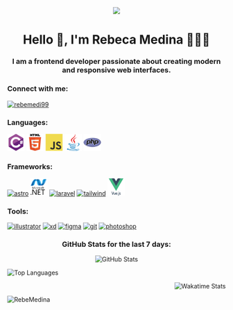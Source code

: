 
<div id="header" align="center">
  <img decoding="async" src="https://media.licdn.com/dms/image/D4D16AQEwS0lzC0hwPQ/profile-displaybackgroundimage-shrink_350_1400/0/1708646083159?e=1721865600&v=beta&t=Y__G41OI2RVt8Gw2yRFSz05hRE4thHTBgwTinDWznbc" width="1000"/>
</div>

<h1 align="center">Hello 🤗, I'm Rebeca Medina 👩🏾‍💻</h1>
<h3 align="center">I am a frontend developer passionate about creating modern and responsive web interfaces.</h3>

<h3 align="left">Connect with me:</h3>
<p align="left">
  <a href="https://linkedin.com/in/rebemedina99" target="blank"><img align="center" src="https://raw.githubusercontent.com/rahuldkjain/github-profile-readme-generator/master/src/images/icons/Social/linked-in-alt.svg" alt="rebemedi99" height="30" width="40" /></a>
 

<h3 align="left">Languages: </h3>
<p align="left">
  <a href="https://learn.microsoft.com/en-us/dotnet/csharp/" target="_blank" rel="noreferrer"><img src="https://raw.githubusercontent.com/devicons/devicon/master/icons/csharp/csharp-original.svg" alt="csharp" width="40" height="40"/></a>
  <a href="https://www.w3.org/html/" target="_blank" rel="noreferrer"><img src="https://raw.githubusercontent.com/devicons/devicon/master/icons/html5/html5-original-wordmark.svg" alt="html5" width="40" height="40"/></a>
  <a href="https://developer.mozilla.org/en-US/docs/Web/JavaScript" target="_blank" rel="noreferrer"><img src="https://raw.githubusercontent.com/devicons/devicon/master/icons/javascript/javascript-original.svg" alt="javascript" width="40" height="40"/></a>
  <a href="https://www.java.com" target="_blank" rel="noreferrer"><img src="https://raw.githubusercontent.com/devicons/devicon/master/icons/java/java-original.svg" alt="java" width="40" height="40"/></a>
  <a href="https://www.php.net" target="_blank" rel="noreferrer"><img src="https://raw.githubusercontent.com/devicons/devicon/master/icons/php/php-original.svg" alt="php" width="40" height="40"/></a>
</p>

<h3 align="left">Frameworks: </h3>
<p align="left">
    <a href="https://astro.build/" target="_blank" rel="noreferrer"><img src="https://avatars.githubusercontent.com/u/44914786?s=200&v=4" alt="astro" width="40" height="40"/></a>
  <a href="https://dotnet.microsoft.com/" target="_blank" rel="noreferrer"><img src="https://raw.githubusercontent.com/devicons/devicon/master/icons/dot-net/dot-net-original-wordmark.svg" alt="dotnet" width="40" height="40"/></a>
  <a href="https://laravel.com/" target="_blank" rel="noreferrer"><img src="https://cdn.worldvectorlogo.com/logos/laravel-2.svg" alt="laravel" width="40" height="40"/></a>
  <a href="https://tailwindcss.com/" target="_blank" rel="noreferrer"><img src="https://www.vectorlogo.zone/logos/tailwindcss/tailwindcss-icon.svg" alt="tailwind" width="40" height="40"/></a>
  <a href="https://vuejs.org/" target="_blank" rel="noreferrer"><img src="https://raw.githubusercontent.com/devicons/devicon/master/icons/vuejs/vuejs-original-wordmark.svg" alt="vuejs" width="40" height="40"/></a>
</p>

<h3 align="left">Tools: </h3>
<p align="left">
  <a href="https://www.adobe.com/in/products/illustrator.html" target="_blank" rel="noreferrer"><img src="https://www.vectorlogo.zone/logos/adobe_illustrator/adobe_illustrator-icon.svg" alt="illustrator" width="40" height="40"/></a>
  <a href="https://www.adobe.com/products/xd.html" target="_blank" rel="noreferrer"><img src="https://cdn.worldvectorlogo.com/logos/adobe-xd-1.svg" alt="xd" width="40" height="40"/></a>
  <a href="https://www.figma.com/" target="_blank" rel="noreferrer"><img src="https://www.vectorlogo.zone/logos/figma/figma-icon.svg" alt="figma" width="40" height="40"/></a>
  <a href="https://git-scm.com/" target="_blank" rel="noreferrer"><img src="https://www.vectorlogo.zone/logos/git-scm/git-scm-icon.svg" alt="git" width="40" height="40"/></a>
  <a href="https://www.photoshop.com/en" target="_blank" rel="noreferrer"><img src="https://cdn-icons-png.flaticon.com/512/5210/5210800.png" alt="photoshop" width="40" height="40"/></a>
</p>

<h3 align="center">GitHub Stats for the last 7 days:</h3>

<p align="center">
  <img src="https://github-readme-stats.vercel.app/api?username=RebeMedina&count_private=true&show_icons=true&theme=radical" alt="GitHub Stats" />
</p>

<p align="rigth">
  <img src="https://github-readme-stats.vercel.app/api/top-langs/?username=RebeMedina&layout=compact&theme=radical&langs_count=10" alt="Top Languages" />
</p>

<p align="end">
  <img src="https://github-readme-stats.vercel.app/api/wakatime?username=RebeMedina&layout=&theme=radical&range=last_7_days" alt="Wakatime Stats" />
</p>

<p align="rigth">
  <img align="left" src="https://github-readme-streak-stats.herokuapp.com/?user=RebeMedina&theme=dark" alt="RebeMedina" />
</p>


